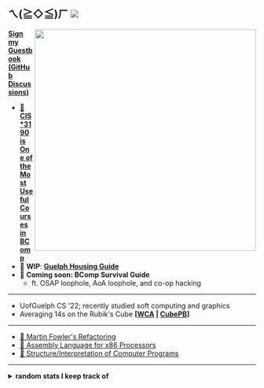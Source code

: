 ## ㄟ(≧◇≦)ㄏ ![](https://komarev.com/ghpvc/?username=jnguyen1098)

<!-- <img src="https://i.imgur.com/E7N0tWx.png" width="475px" align="right"> -->
<img src="https://github.com/cat-milk/Anime-Girls-Holding-Programming-Books/blob/master/C/Megumin_Holding_C_Programming_Language.jpg?raw=true" width="450px" align="right">

**[Sign my Guestbook (GitHub Discussions)](https://github.com/jnguyen1098/jnguyen1098/discussions/categories/guestbook)**

- [📝 **CIS\*3190 is One of the Most Useful Courses in BComp**](https://gist.github.com/jnguyen1098/210fdd73b693e22306ab94a82ce8f80c)
- 📝 **WIP**: [**Guelph Housing Guide**](https://gist.github.com/jnguyen1098/4c9f9158483674bfe0d1a3a57b49f9e1)
- 📝 **Coming soon: BComp Survival Guide**
  - ft. OSAP loophole, AoA loophole, and co-op hacking
<hr>

- UofGuelph CS '22; recently studied soft computing and graphics
- Averaging 14s on the Rubik's Cube **[[WCA](https://www.worldcubeassociation.org/persons/2019NGUY16) | [CubePB](https://cubepb.com/user?id=34&expand=0)]**
<hr>

- [📖 Martin Fowler's Refactoring](https://martinfowler.com/books/refactoring.html)
- [📖 Assembly Language for x86 Processors](http://asmirvine.com/)
- [📖 Structure/Interpretation of Computer Programs](https://mitpress.mit.edu/sites/default/files/sicp/full-text/book/book.html)
<hr>

<details>
  <summary><b>random stats I keep track of</b></summary>
<pre>
┌──────────────┬───────┐ ┌─────────────────┬─────┐
│  3x3 Records │  Time │ │  Typing Records │ WPM │
├──────────────┼───────┤ ├─────────────────┼─────┤
│       Single │  8.82 │ │         KeyMash │ 177 │
│    Mean of 3 │ 11.77 │ │    10ff Top 200 │ 160 │
│ Average of 5 │ 12.02 │ │  TypeRacer Race │ 160 │
│           12 │ 13.46 │ │ MonkeyType  15s │ 171 │
│           50 │ 14.01 │ │ MonkeyType  30s │ 178 │
│          100 │ 14.26 │ │ MonkeyType  60s │ 166 │
│         1000 │ 15.38 │ │ MonkeyType 120s │ 144 │
└──────────────┴───────┘ └─────────────────┴─────┘
┌────────────────┬──────────┐
│ Tetris Records │   Time   │
├────────────────┼──────────┤
│     Sprint 20L │ 0:21.321 │
│     Sprint 40L │ 0:43.898 │
│    Sprint 100L │ 2:06.249 │
└────────────────┴──────────┘
</pre>
</details>
